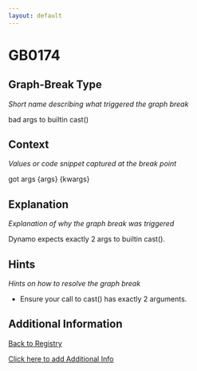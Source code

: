 ```yaml
---
layout: default
---
```

# GB0174

## Graph-Break Type
*Short name describing what triggered the graph break*

bad args to builtin cast()

## Context
*Values or code snippet captured at the break point*

got args {args} {kwargs}

## Explanation
*Explanation of why the graph break was triggered*

Dynamo expects exactly 2 args to builtin cast().

## Hints
*Hints on how to resolve the graph break*

- Ensure your call to cast() has exactly 2 arguments.


## Additional Information

<!-- ADDITIONAL INFORMATION START - Add custom information below this line -->

<!-- ADDITIONAL INFORMATION END -->

[Back to Registry](../index.html)

[Click here to add Additional Info](https://github.com/pytorch-labs/compile-graph-break-site/edit/main/docs/gb/gb0174.md)
